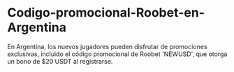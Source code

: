 # Codigo-promocional-Roobet-en-Argentina
En Argentina, los nuevos jugadores pueden disfrutar de promociones exclusivas, incluido el código promocional de Roobet 'NEWUSD', que otorga un bono de $20 USDT al registrarse.
